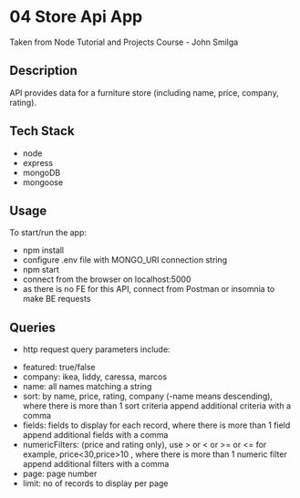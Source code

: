 # 04 Store Api App

Taken from Node Tutorial and Projects Course - John Smilga

## Description

API provides data for a furniture store (including name, price, company, rating).

## Tech Stack

- node
- express
- mongoDB
- mongoose

## Usage

To start/run the app:

- npm install
- configure .env file with MONGO_URI connection string
- npm start
- connect from the browser on localhost:5000
- as there is no FE for this API, connect from Postman or insomnia to make BE requests

## Queries

- http request query parameters include:

* featured: true/false
* company: ikea, liddy, caressa, marcos
* name: all names matching a string
* sort: by name, price, rating, company (-name means descending), where there is more than 1 sort criteria append additional criteria with a comma
* fields: fields to display for each record, where there is more than 1 field append additional fields with a comma
* numericFilters: (price and rating only), use > or < or >= or <= for example, price<30,price>10 , where there is more than 1 numeric filter append additional filters with a comma
* page: page number
* limit: no of records to display per page
